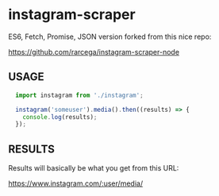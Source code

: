 # instagram-scraper

ES6, Fetch, Promise, JSON version forked from this nice repo:

https://github.com/rarcega/instagram-scraper-node

## USAGE

```javascript
  import instagram from './instagram';

  instagram('someuser').media().then((results) => {
    console.log(results);
  });
```

## RESULTS
Results will basically be what you get from this URL:

https://www.instagram.com/:user/media/
